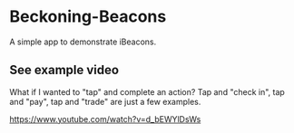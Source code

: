 # Beckoning-Beacons
A simple app to demonstrate iBeacons. 

## See example video
What if I wanted to "tap" and complete an action? Tap and "check in", tap and "pay", tap and "trade" are just a few examples.

https://www.youtube.com/watch?v=d_bEWYlDsWs

